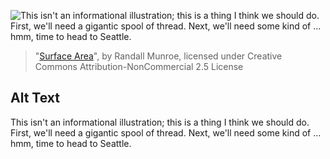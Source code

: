 ![This isn't an informational illustration; this is a thing I think we should do. First, we'll need a gigantic spool of thread. Next, we'll need some kind of ... hmm, time to head to Seattle.](https://imgs.xkcd.com/comics/surface_area.png)
> "[Surface Area](https://xkcd.com/1389/)", by Randall Munroe, licensed under Creative Commons Attribution-NonCommercial 2.5 License

## Alt Text
This isn't an informational illustration; this is a thing I think we should do. First, we'll need a gigantic spool of thread. Next, we'll need some kind of ... hmm, time to head to Seattle.
